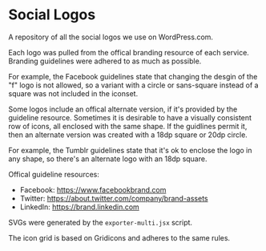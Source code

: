 # Social Logos
A repository of all the social logos we use on WordPress.com.

Each logo was pulled from the offical branding resource of each service. Branding guidelines were adhered to as much as possible. 

For example, the Facebook guidelines state that changing the desgin of the "f" logo is not allowed, so a variant with a circle or sans-square instead of a square was not included in the iconset.

Some logos include an offical alternate version, if it's provided by the guideline resource. Sometimes it is desirable to have a visually consistent row of icons, all enclosed with the same shape. If the guidlines permit it, then an alternate version was created with a 18dp square or 20dp circle.

For example, the Tumblr guidelines state that it's ok to enclose the logo in any shape, so there's an alternate logo with an 18dp square.

Offical guideline resources:

- Facebook: https://www.facebookbrand.com
- Twitter: https://about.twitter.com/company/brand-assets
- LinkedIn: https://brand.linkedin.com

SVGs were generated by the `exporter-multi.jsx` script.

The icon grid is based on Gridicons and adheres to the same rules.
